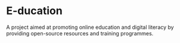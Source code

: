 # E-ducation
A project aimed at promoting online education and digital literacy by providing open-source resources and training programmes.
